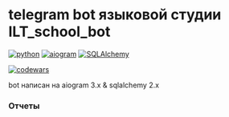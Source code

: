 # telegram bot языковой студии ILT_school_bot

[![python](https://img.shields.io/badge/python-3.11-green)](https://img.shields.io/badge/python-3.11-green) [![aiogram](https://img.shields.io/badge/aiogram-3.0.0b7-green)](https://img.shields.io/badge/aiogram-3.0.0b7-green) [![SQLAlchemy](https://img.shields.io/badge/SQLAlchemy-2.0-green)](https://img.shields.io/badge/SQLAlchemy-2.0-green)

[![codewars](https://www.codewars.com/users/Kazykan/badges/small)](https://www.codewars.com/users/Kazykan/)

bot написан на aiogram 3.x & sqlalchemy 2.x

### Отчеты

